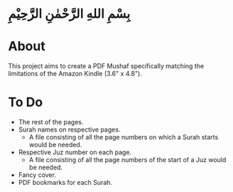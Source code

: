 # بِسْمِ اللهِ الرَّحْمٰنِ الرَّحِيْمِ

# About

This project aims to create a PDF Mushaf specifically matching the limitations of the Amazon Kindle (3.6" x 4.8").

# To Do

- The rest of the pages.
- Surah names on respective pages.
  - A file consisting of all the page numbers on which a Surah starts would be needed.
- Respective Juz number on each page.
  - A file consisting of all the page numbers of the start of a Juz would be needed.
- Fancy cover.
- PDF bookmarks for each Surah.